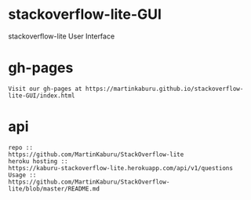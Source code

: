 # stackoverflow-lite-GUI
stackoverflow-lite User Interface

# gh-pages
    Visit our gh-pages at https://martinkaburu.github.io/stackoverflow-lite-GUI/index.html
# api
    repo ::
    https://github.com/MartinKaburu/StackOverflow-lite
    heroku hosting ::
    https://kaburu-stackoverflow-lite.herokuapp.com/api/v1/questions
    Usage ::
    https://github.com/MartinKaburu/StackOverflow-lite/blob/master/README.md
